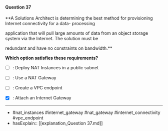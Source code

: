 #### Question  37

**A Solutions Architect is determining the best method for provisioning Internet connectivity for a data- processing

application that will pull large amounts of data from an object storage system via the Internet. The solution must be

redundant and have no constraints on bandwidth.**

**Which option satisfies these requirements?**

- [ ] :  Deploy NAT Instances in a public subnet

- [ ] :  Use a NAT Gateway

- [ ] :  Create a VPC endpoint

- [x] :  Attach an Internet Gateway

----

- #nat_instances #internet_gateway #nat_gateway #internet_connectivity #vpc_endpoint
- hasExplain:: [[explanation_Question  37.md]]
